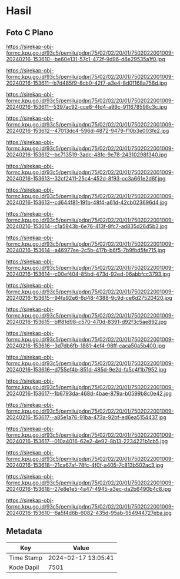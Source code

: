 # Hasil

## Foto C Plano

https://sirekap-obj-formc.kpu.go.id/93c5/pemilu/pdpr/75/02/02/20/01/7502022001009-20240216-153610--be60e131-57c1-472f-9d96-d8e29535a1f0.jpg

https://sirekap-obj-formc.kpu.go.id/93c5/pemilu/pdpr/75/02/02/20/01/7502022001009-20240216-153611--b7d485f9-8cb0-42f7-a3e4-8d01168a758d.jpg

https://sirekap-obj-formc.kpu.go.id/93c5/pemilu/pdpr/75/02/02/20/01/7502022001009-20240216-153611--5397ac92-cce8-4fd4-a99c-911678598c3c.jpg

https://sirekap-obj-formc.kpu.go.id/93c5/pemilu/pdpr/75/02/02/20/01/7502022001009-20240216-153612--47013dc4-596d-4872-9479-f10b3e003fe2.jpg

https://sirekap-obj-formc.kpu.go.id/93c5/pemilu/pdpr/75/02/02/20/01/7502022001009-20240216-153612--bc713519-3adc-48fc-9e78-24310298f340.jpg

https://sirekap-obj-formc.kpu.go.id/93c5/pemilu/pdpr/75/02/02/20/01/7502022001009-20240216-153613--32cf2411-25c4-452d-8f93-cc3a661e2d6f.jpg

https://sirekap-obj-formc.kpu.go.id/93c5/pemilu/pdpr/75/02/02/20/01/7502022001009-20240216-153613--cd644f81-191b-48f4-a61d-42cb023696d4.jpg

https://sirekap-obj-formc.kpu.go.id/93c5/pemilu/pdpr/75/02/02/20/01/7502022001009-20240216-153614--c1a5943b-6e76-413f-8fc7-ad835d26d5b3.jpg

https://sirekap-obj-formc.kpu.go.id/93c5/pemilu/pdpr/75/02/02/20/01/7502022001009-20240216-153614--a46977ee-2c5b-417b-b6f5-7b9fbd5fe715.jpg

https://sirekap-obj-formc.kpu.go.id/93c5/pemilu/pdpr/75/02/02/20/01/7502022001009-20240216-153614--c00ef404-85bd-473d-92ed-06abbfcc3793.jpg

https://sirekap-obj-formc.kpu.go.id/93c5/pemilu/pdpr/75/02/02/20/01/7502022001009-20240216-153615--94fa92e6-6d48-4388-9c9d-ce6d27520420.jpg

https://sirekap-obj-formc.kpu.go.id/93c5/pemilu/pdpr/75/02/02/20/01/7502022001009-20240216-153615--bff81d98-c570-470d-8391-d92f3c5ae892.jpg

https://sirekap-obj-formc.kpu.go.id/93c5/pemilu/pdpr/75/02/02/20/01/7502022001009-20240216-153616--3d7db6fb-1881-4ef4-98ff-caca50a5b400.jpg

https://sirekap-obj-formc.kpu.go.id/93c5/pemilu/pdpr/75/02/02/20/01/7502022001009-20240216-153616--d755ef4b-851d-485d-9e2d-fa5c4f1b7952.jpg

https://sirekap-obj-formc.kpu.go.id/93c5/pemilu/pdpr/75/02/02/20/01/7502022001009-20240216-153617--1b6793da-468d-4bae-879a-b0599b8c0e42.jpg

https://sirekap-obj-formc.kpu.go.id/93c5/pemilu/pdpr/75/02/02/20/01/7502022001009-20240216-153617--a85e1a76-91ba-473a-92bf-ed6ea5154437.jpg

https://sirekap-obj-formc.kpu.go.id/93c5/pemilu/pdpr/75/02/02/20/01/7502022001009-20240216-153617--010a4016-62e2-4e92-8b13-2234221b1cb5.jpg

https://sirekap-obj-formc.kpu.go.id/93c5/pemilu/pdpr/75/02/02/20/01/7502022001009-20240216-153618--21ca67af-78fc-4f0f-a405-7c813b502ac3.jpg

https://sirekap-obj-formc.kpu.go.id/93c5/pemilu/pdpr/75/02/02/20/01/7502022001009-20240216-153618--27e8e1e5-4a47-4945-a3ec-da2b6490b4c8.jpg

https://sirekap-obj-formc.kpu.go.id/93c5/pemilu/pdpr/75/02/02/20/01/7502022001009-20240216-153610--6a5f4d6b-6082-435d-95ab-954944727eba.jpg


## Metadata

| Key        | Value               |
| ---------- | ------------------- |
| Time Stamp | 2024-02-17 13:05:41 |
| Kode Dapil | 7501                |




